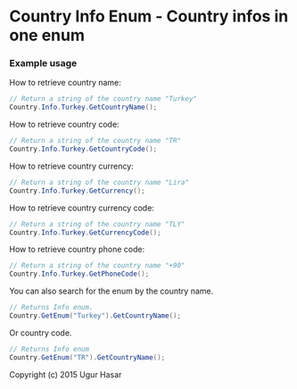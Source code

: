 # Country Info Enum - Country infos in one enum

### Example usage

How to retrieve country name:
```csharp
// Return a string of the country name "Turkey"
Country.Info.Turkey.GetCountryName();
```
How to retrieve country code:
```csharp
// Return a string of the country name "TR"
Country.Info.Turkey.GetCountryCode();
```
How to retrieve country currency:
```csharp
// Return a string of the country name "Lira"
Country.Info.Turkey.GetCurrency();
```
How to retrieve country currency code:
```csharp
// Return a string of the country name "TLY"
Country.Info.Turkey.GetCurrencyCode();
```
How to retrieve country phone code:
```csharp
// Return a string of the country name "+90"
Country.Info.Turkey.GetPhoneCode();
```

You can also search for the enum by the country name.
```csharp
// Returns Info enum.
Country.GetEnum("Turkey").GetCountryName();
```
Or country code.
```csharp
// Returns Info enum
Country.GetEnum("TR").GetCountryName();
```

Copyright (c) 2015 Ugur Hasar 
